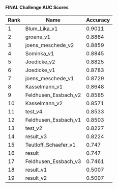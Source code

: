 **FINAL Challenge AUC Scores**


|Rank|Name|Accuracy|
|----|-----|---|
|1|Blum_Lika_v1|0.9011| 
|2|groene_v1|0.8864| 
|3|joens_meschede_v2|0.8859| 
|4|Sominka_v1|0.8845| 
|5|Joedicke_v2|0.8825| 
|6|Joedicke_v1|0.8783| 
|7|joens_meschede_v1|0.8729| 
|8|Kasselmann_v1|0.8648| 
|9|Feldhusen_Essbach_v2|0.8585| 
|10|Kasselmann_v2|0.8571| 
|11|test_v4|0.8533| 
|12|Feldhusen_Essbach_v1|0.8503| 
|13|test_v2|0.8227| 
|14|result_v3|0.8224| 
|15|Teutloff_Schaefer_v1|0.747| 
|16|result|0.747| 
|17|Feldhusen_Essbach_v3|0.7461| 
|18|result_v1|0.5007| 
|19|result_v2|0.5007| 
